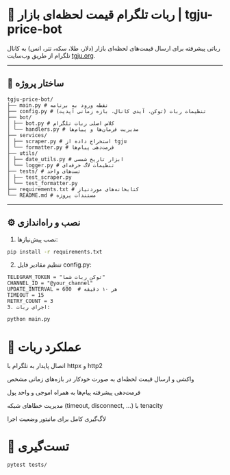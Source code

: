 # 💸 ربات تلگرام قیمت لحظه‌ای بازار | tgju-price-bot

رباتی پیشرفته برای ارسال قیمت‌های لحظه‌ای بازار (دلار، طلا، سکه، تتر، انس) به کانال تلگرام از طریق وب‌سایت [tgju.org](https://www.tgju.org/).

---

## 📁 ساختار پروژه
```
tgju-price-bot/
├── main.py # نقطه ورود به برنامه
├── config.py # تنظیمات ربات (توکن، آیدی کانال، بازه زمانی آپدیت)
├── bot/
│ ├── bot.py # کلاس اصلی ربات تلگرام
│ └── handlers.py # مدیریت فرمان‌ها و پیام‌ها
├── services/
│ ├── scraper.py # استخراج داده از tgju
│ └── formatter.py # فرمت‌دهی پیام‌ها
├── utils/
│ ├── date_utils.py # ابزار تاریخ شمسی
│ └── logger.py # تنظیمات لاگ حرفه‌ای
├── tests/ # تست‌های واحد
│ ├── test_scraper.py
│ └── test_formatter.py
├── requirements.txt # کتابخانه‌های موردنیاز
└── README.md # مستندات پروژه
```
---

## ⚙️ نصب و راه‌اندازی

1. نصب پیش‌نیازها:

```bash
pip install -r requirements.txt
```
2. تنظیم مقادیر فایل config.py:
```
TELEGRAM_TOKEN = "توکن ربات شما"
CHANNEL_ID = "@your_channel"
UPDATE_INTERVAL = 600  # هر ۱۰ دقیقه
TIMEOUT = 15
RETRY_COUNT = 3
3. اجرای ربات:
```
```bash
python main.py
```
# 🔁 عملکرد ربات
اتصال پایدار به تلگرام با httpx و http2

واکشی و ارسال قیمت لحظه‌ای به صورت خودکار در بازه‌های زمانی مشخص

فرمت‌دهی پیشرفته پیام‌ها به همراه اموجی و واحد پول

مدیریت خطاهای شبکه (timeout, disconnect, ...) با tenacity

لاگ‌گیری کامل برای مانیتور وضعیت اجرا

# 🧪 تست‌گیری
```bash
pytest tests/
```
